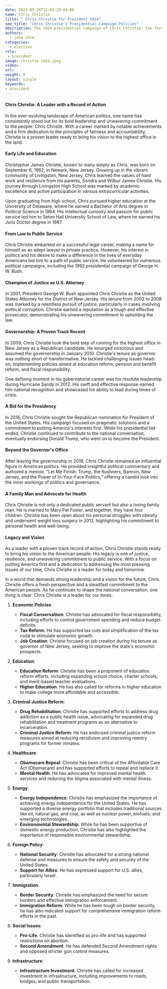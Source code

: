 ```yaml
---
date: 2023-09-26T12:03:20-04:00
name: Chris Christie
title: " Chris Christie for President 2024"
seo_title: "Chris Christie's Presidential Campaign Policies"
description: The 2024 presidential campaign of Chris Christie, the former governor of New Jersey
authors:
  - john shim
categories:
  - election
role:
 - president
image: christie-2024.jpeg
video:
url: 
weight: 0
layout: single
keywords:
- president
---
```



#### Chris Christie: A Leader with a Record of Action 

In the ever-evolving landscape of American politics, one name has consistently stood out for its bold leadership and unwavering commitment to the people: Chris Christie. With a career marked by notable achievements and a firm dedication to the principles of fairness and accountability, Christie is a proven leader ready to bring his vision to the highest office in the land.

#### Early Life and Education

Christopher James Christie, known to many simply as Chris, was born on September 6, 1962, in Newark, New Jersey. Growing up in the vibrant community of Livingston, New Jersey, Chris learned the values of hard work and resilience from his parents, Sondra and Wilbur James Christie. His journey through Livingston High School was marked by academic excellence and active participation in various extracurricular activities.

Upon graduating from high school, Chris pursued higher education at the University of Delaware, where he earned a Bachelor of Arts degree in Political Science in 1984. His intellectual curiosity and passion for public service led him to Seton Hall University School of Law, where he earned his Juris Doctor degree in 1987.

#### From Law to Public Service

Chris Christie embarked on a successful legal career, making a name for himself as an adept lawyer in private practice. However, his interest in politics and his desire to make a difference in the lives of everyday Americans led him to a path of public service. He volunteered for numerous political campaigns, including the 1992 presidential campaign of George H. W. Bush.

#### Champion of Justice as U.S. Attorney

In 2001, President George W. Bush appointed Chris Christie as the United States Attorney for the District of New Jersey. His tenure from 2002 to 2008 was marked by a relentless pursuit of justice, particularly in cases involving political corruption. Christie earned a reputation as a tough and effective prosecutor, demonstrating his unwavering commitment to upholding the law.

#### Governorship: A Proven Track Record

In 2009, Chris Christie took the bold step of running for the highest office in New Jersey as a Republican candidate. He emerged victorious and assumed the governorship in January 2010. Christie's tenure as governor was nothing short of transformative. He tackled challenging issues head-on, implementing policies aimed at education reform, pension and benefit reform, and fiscal responsibility. 

One defining moment in his gubernatorial career was his resolute leadership during Hurricane Sandy in 2012. His swift and effective response earned him national recognition and showcased his ability to lead during times of crisis.

#### A Bid for the Presidency

In 2016, Chris Christie sought the Republican nomination for President of the United States. His campaign focused on pragmatic solutions and a commitment to putting America's interests first. While his presidential bid ended, Christie continued to contribute to the national conversation, eventually endorsing Donald Trump, who went on to become the President.

#### Beyond the Governor's Office

After leaving the governorship in 2018, Chris Christie remained an influential figure in American politics. He provided insightful political commentary and authored a memoir, "Let Me Finish: Trump, the Kushners, Bannon, New Jersey, and the Power of In-Your-Face Politics," offering a candid look into the inner workings of politics and governance.

#### A Family Man and Advocate for Health

Chris Christie is not only a dedicated public servant but also a loving family man. He is married to Mary Pat Foster, and together, they have four children. Christie has been open about his personal struggles with obesity and underwent weight loss surgery in 2013, highlighting his commitment to personal health and well-being.

#### Legacy and Vision

As a leader with a proven track record of action, Chris Christie stands ready to bring his vision to the American people. His legacy is one of justice, resilience, and unwavering commitment to public service. With a focus on putting America first and a dedication to addressing the most pressing issues of our time, Chris Christie is a leader for today and tomorrow.

In a world that demands strong leadership and a vision for the future, Chris Christie offers a fresh perspective and a steadfast commitment to the American people. As he continues to shape the national conversation, one thing is clear: Chris Christie is a leader for our times.

1. **Economic Policies**:
   - **Fiscal Conservatism**: Christie has advocated for fiscal responsibility, including efforts to control government spending and reduce budget deficits.
   - **Tax Reform**: He has supported tax cuts and simplification of the tax code to stimulate economic growth.
   - **Job Creation**: Christie focused on job creation during his tenure as governor of New Jersey, seeking to improve the state's economic prospects.

2. **Education**:
   - **Education Reform**: Christie has been a proponent of education reform efforts, including expanding school choice, charter schools, and merit-based teacher evaluations.
   - **Higher Education**: He has also called for reforms in higher education to make college more affordable and accessible.

3. **Criminal Justice Reform**:
   - **Drug Rehabilitation**: Christie has supported efforts to address drug addiction as a public health issue, advocating for expanded drug rehabilitation and treatment programs as an alternative to incarceration.
   - **Criminal Justice Reform**: He has endorsed criminal justice reform measures aimed at reducing recidivism and improving reentry programs for former inmates.

4. **Healthcare**:
   - **Obamacare Repeal**: Christie has been critical of the Affordable Care Act (Obamacare) and has supported efforts to repeal and replace it.
   - **Mental Health**: He has advocated for improved mental health services and reducing the stigma associated with mental illness.

5. **Energy**:
   - **Energy Independence**: Christie has emphasized the importance of achieving energy independence for the United States. He has supported a diverse energy portfolio that includes traditional sources like oil, natural gas, and coal, as well as nuclear power, biofuels, and emerging technologies.
   - **Environmental Stewardship**: While he has been supportive of domestic energy production, Christie has also highlighted the importance of responsible environmental stewardship.

6. **Foreign Policy**:
   - **National Security**: Christie has advocated for a strong national defense and measures to ensure the safety and security of the United States.
   - **Support for Allies**: He has expressed support for U.S. allies, particularly Israel.

7. **Immigration**:
   - **Border Security**: Christie has emphasized the need for secure borders and effective immigration enforcement.
   - **Immigration Reform**: While he has been tough on border security, he has also indicated support for comprehensive immigration reform efforts in the past.

8. **Social Issues**:
   - **Pro-Life**: Christie has identified as pro-life and has supported restrictions on abortion.
   - **Second Amendment**: He has defended Second Amendment rights and opposed stricter gun control measures.

9. **Infrastructure**:
   - **Infrastructure Investment**: Christie has called for increased investment in infrastructure, including improvements to roads, bridges, and public transportation.

